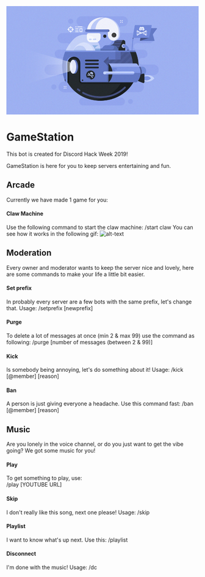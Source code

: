 ![alt-text](https://github.com/broodroosterdev/hackweek/blob/master/pictures/hack_wump_ship.png "Discord Hack Week 2019")

# GameStation
This bot is created for Discord Hack Week 2019!

GameStation is here for you to keep servers entertaining and fun.

## Arcade
Currently we have made 1 game for you:
#### Claw Machine
Use the following command to start the claw machine: /start claw
You can see how it works in the following gif:
![alt-text](https://github.com/broodroosterdev/hackweek/blob/master/pictures/claw.gif "Claw Gif")

## Moderation
Every owner and moderator wants to keep the server nice and lovely, here are some commands to make your life a little bit easier.
#### Set prefix
In probably every server are a few bots with the same prefix, let's change that. 
Usage: /setprefix [newprefix]
#### Purge
To delete a lot of messages at once (min 2 & max 99) use the command as following: 
/purge [number of messages (between 2 & 99)]
#### Kick
Is somebody being annoying, let's do something about it! Usage: 
/kick [@member] [reason]
#### Ban
A person is just giving everyone a headache. Use this command fast: 
/ban [@member] [reason]

## Music
Are you lonely in the voice channel, or do you just want to get the vibe going? We got some music for you!
#### Play
To get something to play, use:<br/>
/play [YOUTUBE URL]
#### Skip
I don't really like this song, next one please! 
Usage: /skip
#### Playlist
I want to know what's up next. 
Use this: /playlist
#### Disconnect
I'm done with the music! 
Usage: /dc